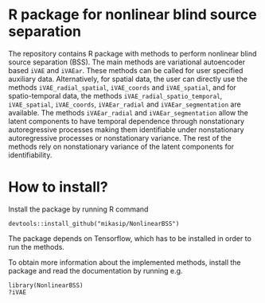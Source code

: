 # R package for nonlinear blind source separation
The repository contains R package with methods to perform nonlinear blind source separation (BSS). The main methods are variational autoencoder based ```iVAE``` and ```iVAEar```. These methods can be called for user specified auxiliary data. Alternatively, for spatial data, the user can directly use the methods ```iVAE_radial_spatial```, ```iVAE_coords``` and ```iVAE_spatial```, and for spatio-temporal data, the methods ```iVAE_radial_spatio_temporal```, ```iVAE_spatial```, ```iVAE_coords```, ```iVAEar_radial``` and ```iVAEar_segmentation``` are available. The methods ```iVAEar_radial``` and ```iVAEar_segmentation``` allow the latent components to have temporal dependence through nonstationary autoregressive processes making them identifiable under nonstationary autoregressive processes or nonstationary variance. The rest of the methods rely on nonstationary variance of the latent components for identifiability.

 # How to install?

Install the package by running R command
```
devtools::install_github("mikasip/NonlinearBSS")
```
The package depends on Tensorflow, which has to be installed in order to run the methods.

To obtain more information about the implemented methods, install the package and read the documentation by running e.g.
```
library(NonlinearBSS)
?iVAE
```
